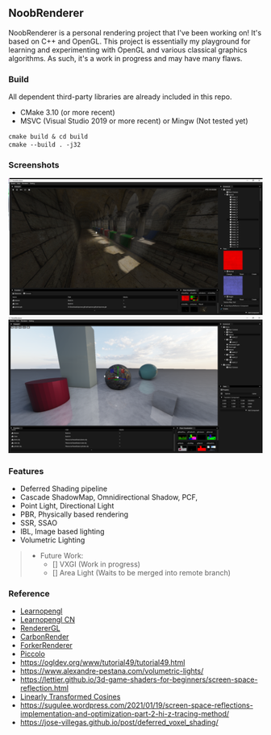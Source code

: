 ## NoobRenderer

NoobRenderer is a personal rendering project that I've been working on! It's based on C++ and OpenGL. This project is essentially my playground for learning and experimenting with OpenGL and various classical graphics algorithms. As such, it's a work in progress and may have many flaws.

### Build
All dependent third-party libraries are already included in this repo.
- CMake 3.10 (or more recent)
- MSVC (Visual Studio 2019 or more recent) or Mingw (Not tested yet)
```
cmake build & cd build
cmake --build . -j32
```

### Screenshots

![](Img/Sponza.png)
![](Img/Demo.png)


### Features
- Deferred Shading pipeline
- Cascade ShadowMap, Omnidirectional Shadow, PCF, 
- Point Light, Directional Light
- PBR, Physically based rendering
- SSR, SSAO
- IBL, Image based lighting
- Volumetric Lighting
> - Future Work:
>    - [] VXGI (Work in progress)
>    - [] Area Light (Waits to be merged into remote branch)


### Reference
- [Learnopengl](https://learnopengl.com/)
- [Learnopengl CN](https://learnopengl-cn.github.io/)
- [RendererGL](https://github.com/MorcilloSanz/RendererGL)
- [CarbonRender](https://github.com/carbonsunsu/CarbonRender)
- [ForkerRenderer](https://github.com/forkercat/ForkerRenderer)
- [Piccolo](https://github.com/BoomingTech/Piccolo)
- https://ogldev.org/www/tutorial49/tutorial49.html
- https://www.alexandre-pestana.com/volumetric-lights/
- https://lettier.github.io/3d-game-shaders-for-beginners/screen-space-reflection.html
- [Linearly Transformed Cosines](https://eheitzresearch.wordpress.com/415-2/)
- https://sugulee.wordpress.com/2021/01/19/screen-space-reflections-implementation-and-optimization-part-2-hi-z-tracing-method/
- https://jose-villegas.github.io/post/deferred_voxel_shading/